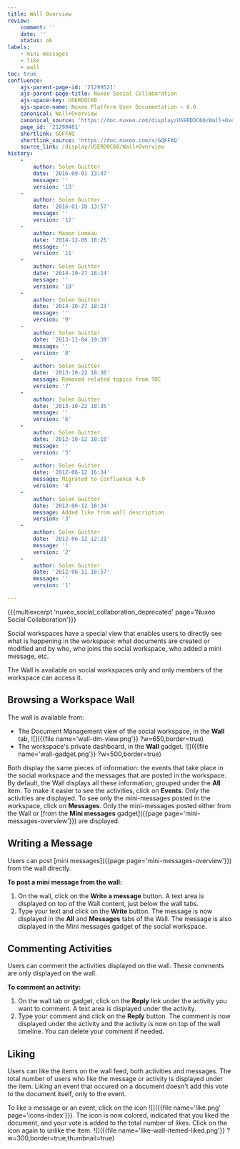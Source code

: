 ```yaml
---
title: Wall Overview
review:
    comment: ''
    date: ''
    status: ok
labels:
    - mini-messages
    - like
    - wall
toc: true
confluence:
    ajs-parent-page-id: '21299521'
    ajs-parent-page-title: Nuxeo Social Collaboration
    ajs-space-key: USERDOC60
    ajs-space-name: Nuxeo Platform User Documentation — 6.0
    canonical: Wall+Overview
    canonical_source: 'https://doc.nuxeo.com/display/USERDOC60/Wall+Overview'
    page_id: '21299481'
    shortlink: GQFFAQ
    shortlink_source: 'https://doc.nuxeo.com/x/GQFFAQ'
    source_link: /display/USERDOC60/Wall+Overview
history:
    - 
        author: Solen Guitter
        date: '2016-09-01 13:47'
        message: ''
        version: '13'
    - 
        author: Solen Guitter
        date: '2016-01-18 13:57'
        message: ''
        version: '12'
    - 
        author: Manon Lumeau
        date: '2014-12-05 18:25'
        message: ''
        version: '11'
    - 
        author: Solen Guitter
        date: '2014-10-27 18:24'
        message: ''
        version: '10'
    - 
        author: Solen Guitter
        date: '2014-10-27 18:23'
        message: ''
        version: '9'
    - 
        author: Solen Guitter
        date: '2013-11-04 19:39'
        message: ''
        version: '8'
    - 
        author: Solen Guitter
        date: '2013-10-22 18:36'
        message: Removed related topics from TOC
        version: '7'
    - 
        author: Solen Guitter
        date: '2013-10-22 18:35'
        message: ''
        version: '6'
    - 
        author: Solen Guitter
        date: '2012-10-12 18:18'
        message: ''
        version: '5'
    - 
        author: Solen Guitter
        date: '2012-06-12 16:34'
        message: Migrated to Confluence 4.0
        version: '4'
    - 
        author: Solen Guitter
        date: '2012-06-12 16:34'
        message: Added like from wall description
        version: '3'
    - 
        author: Solen Guitter
        date: '2012-06-12 12:21'
        message: ''
        version: '2'
    - 
        author: Solen Guitter
        date: '2012-06-11 18:57'
        message: ''
        version: '1'

---
```

{{{multiexcerpt 'nuxeo_social_collaboration_deprecated' page='Nuxeo Social Collaboration'}}}

Social workspaces have a special view that enables users to directly see what is happening in the workspace: what documents are created or modified and by who, who joins the social workspace, who added a mini message, etc.

The Wall is available on social workspaces only and only members of the workspace can access it.

## Browsing a Workspace Wall

The wall is available from:

*   The Document Management view of the social workspace, in the **Wall** tab,
    ![]({{file name='wall-dm-view.png'}} ?w=650,border=true)
*   The workspace's private dashboard, in the **Wall** gadget.
    ![]({{file name='wall-gadget.png'}} ?w=500,border=true)

Both display the same pieces of information: the events that take place in the social workspace and the messages that are posted in the workspace. By default, the Wall displays all these information, grouped under the **All** item.
To make it easier to see the activities, click on **Events**. Only the activities are displayed.
To see only the mini-messages posted in the workspace, click on **Messages**. Only the mini-messages posted either from the Wall or [from the **Mini messages** gadget]({{page page='mini-messages-overview'}}) are displayed.

## Writing a Message

Users can post [mini messages]({{page page='mini-messages-overview'}}) from the wall directly.

**To post a mini message from the wall:**

1.  On the wall, click on the **Write a message** button.
    A text area is displayed on top of the Wall content, just below the wall tabs.
2.  Type your text and click on the **Write** button.
    The message is now displayed in the **All** and **Messages** tabs of the Wall.
    The message is also displayed in the Mini messages gadget of the social workspace.

## Commenting Activities

Users can comment the activities displayed on the wall. These comments are only displayed on the wall.

**To comment an activity:**

1.  On the wall tab or gadget, click on the **Reply** link under the activity you want to comment.
    A text area is displayed under the activity.
2.  Type your comment and click on the **Reply** button.
    The comment is now displayed under the activity and the activity is now on top of the wall timeline.
    You can delete your comment if needed.

## Liking

Users can like the items on the wall feed, both activities and messages. The total number of users who like the message or activity is displayed under the item. Liking an event that occured on a document doesn't add this vote to the document itself, only to the event.

To like a message or an event, click on the icon ![]({{file name='like.png' page='icons-index'}}). The icon is now colored, indicated that you liked the document, and your vote is added to the total number of likes. Click on the icon again to unlike the item.
![]({{file name='like-wall-itemed-liked.png'}} ?w=300,border=true,thumbnail=true)

&nbsp;